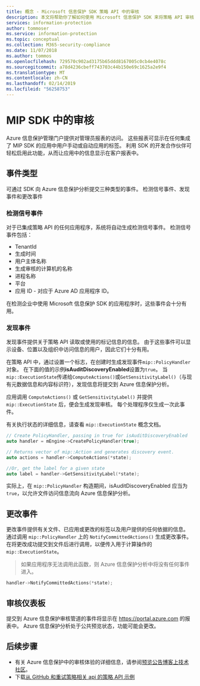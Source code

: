 ```yaml
---
title: 概念 - Microsoft 信息保护 SDK 策略 API 中的审核
description: 本文将帮助你了解如何使用 Microsoft 信息保护 SDK 来将策略 API 审核事件提交到 Azure 信息保护分析。
services: information-protection
author: tommoser
ms.service: information-protection
ms.topic: conceptual
ms.collection: M365-security-compliance
ms.date: 11/07/2018
ms.author: tommos
ms.openlocfilehash: 729570c902ad3175b65ddd8167005c0cb4e4078c
ms.sourcegitcommit: a78d4236cbeff743703c44b150e69c1625a2e9f4
ms.translationtype: MT
ms.contentlocale: zh-CN
ms.lasthandoff: 02/14/2019
ms.locfileid: "56258753"
---
```

# <a name="auditing-in-the-mip-sdk"></a>MIP SDK 中的审核

Azure 信息保护管理门户提供对管理员报表的访问。 这些报表可显示在任何集成了 MIP SDK 的应用中用户手动或自动应用的标签。 利用 SDK 的开发合作伙伴可轻松启用此功能，从而让应用中的信息显示在客户报表中。

## <a name="event-types"></a>事件类型

可通过 SDK 向 Azure 信息保护分析提交三种类型的事件。 检测信号事件、发现事件和更改事件

### <a name="heartbeat-events"></a>检测信号事件

对于已集成策略 API 的任何应用程序，系统将自动生成检测信号事件。 检测信号事件包括：

* TenantId
* 生成时间
* 用户主体名称
* 生成审核的计算机的名称
* 进程名称
* 平台
* 应用 ID - 对应于 Azure AD 应用程序 ID。

在检测企业中使用 Microsoft 信息保护 SDK 的应用程序时，这些事件会十分有用。

### <a name="discovery-events"></a>发现事件

发现事件提供关于策略 API 读取或使用的标记信息的信息。 由于这些事件可以显示设备、位置以及组织中访问信息的用户，因此它们十分有用。

在策略 API 中，通过设置一个标志，在创建时生成发现事件`mip::PolicyHandler`对象。 在下面的值的示例**isAuditDiscoveryEnabled**设置为`true`。 当`mip::ExecutionState`传递给`ComputeActions()`或`GetSensitivityLabel()`（与现有元数据信息和内容标识符），发现信息将提交到 Azure 信息保护分析。

应用调用 `ComputeActions()` 或 `GetSensitivityLabel()` 并提供 `mip::ExecutionState` 后，便会生成发现审核。 每个处理程序仅生成一次此事件。

有关执行状态的详细信息，请查看 `mip::ExecutionState` 概念文档。

```cpp
// Create PolicyHandler, passing in true for isAuditDiscoveryEnabled
auto handler = mEngine->CreatePolicyHandler(true);

// Returns vector of mip::Action and generates discovery event.
auto actions = handler->ComputeActions(*state);

//Or, get the label for a given state
auto label = handler->GetSensitivityLabel(*state);
```

实际上，在 `mip::PolicyHandler` 构造期间，isAuditDiscoveryEnabled 应当为 `true`，以允许文件访问信息流向 Azure 信息保护分析。

## <a name="change-event"></a>更改事件

更改事件提供有关文件、已应用或更改的标签以及用户提供的任何依据的信息。 通过调用 `mip::PolicyHandler` 上的 `NotifyCommittedActions()` 生成更改事件。 在将更改成功提交到文件后进行调用，以便传入用于计算操作的 `mip::ExecutionState`。

> 如果应用程序无法调用此函数，则 Azure 信息保护分析中将没有任何事件进入。

```cpp
handler->NotifyCommittedActions(*state);
```

## <a name="audit-dashboard"></a>审核仪表板

提交到 Azure 信息保护审核管道的事件将显示在 https://portal.azure.com 的报表中。 Azure 信息保护分析处于公共预览状态，功能可能会更改。

## <a name="next-steps"></a>后续步骤

- 有关 Azure 信息保护中的审核体验的详细信息，请参阅[预览公告博客上技术社区](https://techcommunity.microsoft.com/t5/Azure-Information-Protection/Data-discovery-reporting-and-analytics-for-all-your-data-with/ba-p/253854)。
- 下载[从 GitHub 和重试策略相关 api 的策略 API 示例](https://azure.microsoft.com/resources/samples/?sort=0&term=mipsdk+policyapi)

